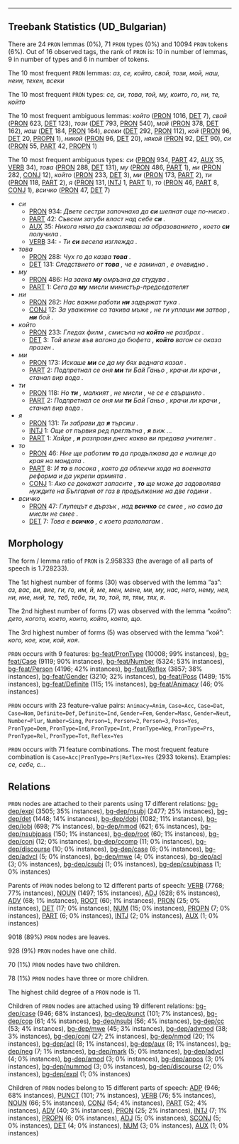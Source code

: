 

--------------------------------------------------------------------------------

## Treebank Statistics (UD_Bulgarian)

There are 24 `PRON` lemmas (0%), 71 `PRON` types (0%) and 10094 `PRON` tokens (6%).
Out of 16 observed tags, the rank of `PRON` is: 10 in number of lemmas, 9 in number of types and 6 in number of tokens.

The 10 most frequent `PRON` lemmas: <em>аз, се, който, свой, този, мой, наш, неин, техен, всеки</em>

The 10 most frequent `PRON` types:  <em>се, си, това, той, му, които, го, ни, те, който</em>

The 10 most frequent ambiguous lemmas: <em>който</em> ([PRON]() 1016, [DET]() 7), <em>свой</em> ([PRON]() 623, [DET]() 123), <em>този</em> ([DET]() 793, [PRON]() 540), <em>мой</em> ([PRON]() 378, [DET]() 162), <em>наш</em> ([DET]() 184, [PRON]() 164), <em>всеки</em> ([DET]() 292, [PRON]() 112), <em>кой</em> ([PRON]() 96, [DET]() 20, [PROPN]() 1), <em>никой</em> ([PRON]() 96, [DET]() 20), <em>някой</em> ([PRON]() 92, [DET]() 90), <em>си</em> ([PRON]() 55, [PART]() 42, [PROPN]() 1)

The 10 most frequent ambiguous types:  <em>си</em> ([PRON]() 934, [PART]() 42, [AUX]() 35, [VERB]() 34), <em>това</em> ([PRON]() 288, [DET]() 131), <em>му</em> ([PRON]() 486, [PART]() 1), <em>ни</em> ([PRON]() 282, [CONJ]() 12), <em>който</em> ([PRON]() 233, [DET]() 3), <em>ми</em> ([PRON]() 173, [PART]() 2), <em>ти</em> ([PRON]() 118, [PART]() 2), <em>я</em> ([PRON]() 131, [INTJ]() 1, [PART]() 1), <em>то</em> ([PRON]() 46, [PART]() 8, [CONJ]() 1), <em>всичко</em> ([PRON]() 47, [DET]() 7)


* <em>си</em>
  * [PRON]() 934: <em>Двете сестри започнаха да <b>си</b> шепнат още по-ниско .</em>
  * [PART]() 42: <em>Съвсем загуби власт над себе <b>си</b> .</em>
  * [AUX]() 35: <em>Никога няма да съжаляваш за образованието , което <b>си</b> получила .</em>
  * [VERB]() 34: <em>- Ти <b>си</b> весела изглежда .</em>
* <em>това</em>
  * [PRON]() 288: <em>Чух го да казва <b>това</b> .</em>
  * [DET]() 131: <em>Следствието от <b>това</b> , че е заминал , е очевидно .</em>
* <em>му</em>
  * [PRON]() 486: <em>На заека <b>му</b> омръзна да студува .</em>
  * [PART]() 1: <em>Сега да <b>му</b> мисли министър-председателят</em>
* <em>ни</em>
  * [PRON]() 282: <em>Нас важни работи <b>ни</b> задържат тука .</em>
  * [CONJ]() 12: <em>За уважение са такива мъже , не ги уплаши <b>ни</b> затвор , <b>ни</b> бой .</em>
* <em>който</em>
  * [PRON]() 233: <em>Гледах филм , смисъла на <b>който</b> не разбрах .</em>
  * [DET]() 3: <em>Той влезе във вагона до бюфета , <b>който</b> вагон се оказа празен .</em>
* <em>ми</em>
  * [PRON]() 173: <em>Искаше <b>ми</b> се да му бях веднага казал .</em>
  * [PART]() 2: <em>Подпретнал се оня <b>ми</b> ти Бай Ганьо , крачи ли крачи , станал вир вода .</em>
* <em>ти</em>
  * [PRON]() 118: <em>Но <b>ти</b> , малкият , не мисли , че се е свършило .</em>
  * [PART]() 2: <em>Подпретнал се оня ми <b>ти</b> Бай Ганьо , крачи ли крачи , станал вир вода .</em>
* <em>я</em>
  * [PRON]() 131: <em>Ти забрави да <b>я</b> търсиш .</em>
  * [INTJ]() 1: <em>Още от първия ред преглътна , <b>я</b> виж ...</em>
  * [PART]() 1: <em>Хайде , <b>я</b> разправи днес какво ви предава учителят .</em>
* <em>то</em>
  * [PRON]() 46: <em>Ние ще работим <b>то</b> да продължава да е налице до края на мандата .</em>
  * [PART]() 8: <em>И <b>то</b> в посока , която да облекчи хода на военната реформа и да укрепи армията .</em>
  * [CONJ]() 1: <em>Ако се докажат запасите , <b>то</b> ще може да задоволява нуждите на България от газ в продължение на две години .</em>
* <em>всичко</em>
  * [PRON]() 47: <em>Глупецът е дързък , над <b>всичко</b> се смее , но само да мисли не смее .</em>
  * [DET]() 7: <em>Това е <b>всичко</b> , с което разполагам .</em>

## Morphology

The form / lemma ratio of `PRON` is 2.958333 (the average of all parts of speech is 1.728233).

The 1st highest number of forms (30) was observed with the lemma “аз”: <em>аз, вас, ви, вие, ги, го, им, й, ме, мен, мене, ми, му, нас, него, нему, нея, ни, ние, ний, те, теб, тебе, ти, то, той, тя, тям, тях, я</em>.

The 2nd highest number of forms (7) was observed with the lemma “който”: <em>дето, когото, което, които, който, която, що</em>.

The 3rd highest number of forms (5) was observed with the lemma “кой”: <em>кого, кое, кои, кой, коя</em>.

`PRON` occurs with 9 features: [bg-feat/PronType]() (10008; 99% instances), [bg-feat/Case]() (9119; 90% instances), [bg-feat/Number]() (5324; 53% instances), [bg-feat/Person]() (4196; 42% instances), [bg-feat/Reflex]() (3857; 38% instances), [bg-feat/Gender]() (3210; 32% instances), [bg-feat/Poss]() (1489; 15% instances), [bg-feat/Definite]() (115; 1% instances), [bg-feat/Animacy]() (46; 0% instances)

`PRON` occurs with 23 feature-value pairs: `Animacy=Anim`, `Case=Acc`, `Case=Dat`, `Case=Nom`, `Definite=Def`, `Definite=Ind`, `Gender=Fem`, `Gender=Masc`, `Gender=Neut`, `Number=Plur`, `Number=Sing`, `Person=1`, `Person=2`, `Person=3`, `Poss=Yes`, `PronType=Dem`, `PronType=Ind`, `PronType=Int`, `PronType=Neg`, `PronType=Prs`, `PronType=Rel`, `PronType=Tot`, `Reflex=Yes`

`PRON` occurs with 71 feature combinations.
The most frequent feature combination is `Case=Acc|PronType=Prs|Reflex=Yes` (2933 tokens).
Examples: <em>се, себе, с...</em>


## Relations

`PRON` nodes are attached to their parents using 17 different relations: [bg-dep/expl]() (3505; 35% instances), [bg-dep/nsubj]() (2477; 25% instances), [bg-dep/det]() (1448; 14% instances), [bg-dep/dobj]() (1082; 11% instances), [bg-dep/iobj]() (698; 7% instances), [bg-dep/nmod]() (621; 6% instances), [bg-dep/nsubjpass]() (150; 1% instances), [bg-dep/root]() (60; 1% instances), [bg-dep/conj]() (12; 0% instances), [bg-dep/ccomp]() (11; 0% instances), [bg-dep/discourse]() (10; 0% instances), [bg-dep/case]() (6; 0% instances), [bg-dep/advcl]() (5; 0% instances), [bg-dep/mwe]() (4; 0% instances), [bg-dep/acl]() (3; 0% instances), [bg-dep/csubj]() (1; 0% instances), [bg-dep/csubjpass]() (1; 0% instances)

Parents of `PRON` nodes belong to 12 different parts of speech: [VERB]() (7768; 77% instances), [NOUN]() (1497; 15% instances), [ADJ]() (628; 6% instances), [ADV]() (68; 1% instances), [ROOT]() (60; 1% instances), [PRON]() (25; 0% instances), [DET]() (17; 0% instances), [NUM]() (15; 0% instances), [PROPN]() (7; 0% instances), [PART]() (6; 0% instances), [INTJ]() (2; 0% instances), [AUX]() (1; 0% instances)

9018 (89%) `PRON` nodes are leaves.

928 (9%) `PRON` nodes have one child.

70 (1%) `PRON` nodes have two children.

78 (1%) `PRON` nodes have three or more children.

The highest child degree of a `PRON` node is 11.

Children of `PRON` nodes are attached using 19 different relations: [bg-dep/case]() (946; 68% instances), [bg-dep/punct]() (101; 7% instances), [bg-dep/cop]() (61; 4% instances), [bg-dep/nsubj]() (56; 4% instances), [bg-dep/cc]() (53; 4% instances), [bg-dep/mwe]() (45; 3% instances), [bg-dep/advmod]() (38; 3% instances), [bg-dep/conj]() (27; 2% instances), [bg-dep/nmod]() (20; 1% instances), [bg-dep/acl]() (8; 1% instances), [bg-dep/aux]() (8; 1% instances), [bg-dep/neg]() (7; 1% instances), [bg-dep/mark]() (5; 0% instances), [bg-dep/advcl]() (4; 0% instances), [bg-dep/amod]() (3; 0% instances), [bg-dep/appos]() (3; 0% instances), [bg-dep/nummod]() (3; 0% instances), [bg-dep/discourse]() (2; 0% instances), [bg-dep/expl]() (1; 0% instances)

Children of `PRON` nodes belong to 15 different parts of speech: [ADP]() (946; 68% instances), [PUNCT]() (101; 7% instances), [VERB]() (76; 5% instances), [NOUN]() (66; 5% instances), [CONJ]() (54; 4% instances), [PART]() (52; 4% instances), [ADV]() (40; 3% instances), [PRON]() (25; 2% instances), [INTJ]() (7; 1% instances), [PROPN]() (6; 0% instances), [ADJ]() (5; 0% instances), [SCONJ]() (5; 0% instances), [DET]() (4; 0% instances), [NUM]() (3; 0% instances), [AUX]() (1; 0% instances)

